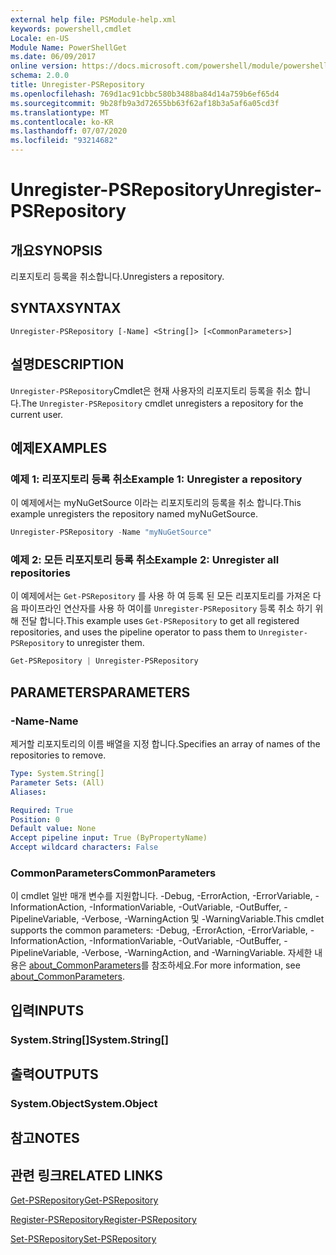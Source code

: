 ```yaml
---
external help file: PSModule-help.xml
keywords: powershell,cmdlet
Locale: en-US
Module Name: PowerShellGet
ms.date: 06/09/2017
online version: https://docs.microsoft.com/powershell/module/powershellget/unregister-psrepository?view=powershell-7.1&WT.mc_id=ps-gethelp
schema: 2.0.0
title: Unregister-PSRepository
ms.openlocfilehash: 769d1ac91cbbc580b3488ba84d14a759b6ef65d4
ms.sourcegitcommit: 9b28fb9a3d72655bb63f62af18b3a5af6a05cd3f
ms.translationtype: MT
ms.contentlocale: ko-KR
ms.lasthandoff: 07/07/2020
ms.locfileid: "93214682"
---
```

# <span data-ttu-id="edb15-103">Unregister-PSRepository</span><span class="sxs-lookup"><span data-stu-id="edb15-103">Unregister-PSRepository</span></span>

## <span data-ttu-id="edb15-104">개요</span><span class="sxs-lookup"><span data-stu-id="edb15-104">SYNOPSIS</span></span>
<span data-ttu-id="edb15-105">리포지토리 등록을 취소합니다.</span><span class="sxs-lookup"><span data-stu-id="edb15-105">Unregisters a repository.</span></span>

## <span data-ttu-id="edb15-106">SYNTAX</span><span class="sxs-lookup"><span data-stu-id="edb15-106">SYNTAX</span></span>

```
Unregister-PSRepository [-Name] <String[]> [<CommonParameters>]
```

## <span data-ttu-id="edb15-107">설명</span><span class="sxs-lookup"><span data-stu-id="edb15-107">DESCRIPTION</span></span>

<span data-ttu-id="edb15-108">`Unregister-PSRepository`Cmdlet은 현재 사용자의 리포지토리 등록을 취소 합니다.</span><span class="sxs-lookup"><span data-stu-id="edb15-108">The `Unregister-PSRepository` cmdlet unregisters a repository for the current user.</span></span>

## <span data-ttu-id="edb15-109">예제</span><span class="sxs-lookup"><span data-stu-id="edb15-109">EXAMPLES</span></span>

### <span data-ttu-id="edb15-110">예제 1: 리포지토리 등록 취소</span><span class="sxs-lookup"><span data-stu-id="edb15-110">Example 1: Unregister a repository</span></span>

<span data-ttu-id="edb15-111">이 예제에서는 myNuGetSource 이라는 리포지토리의 등록을 취소 합니다.</span><span class="sxs-lookup"><span data-stu-id="edb15-111">This example unregisters the repository named myNuGetSource.</span></span>

```powershell
Unregister-PSRepository -Name "myNuGetSource"
```

### <span data-ttu-id="edb15-112">예제 2: 모든 리포지토리 등록 취소</span><span class="sxs-lookup"><span data-stu-id="edb15-112">Example 2: Unregister all repositories</span></span>

<span data-ttu-id="edb15-113">이 예제에서는 `Get-PSRepository` 를 사용 하 여 등록 된 모든 리포지토리를 가져온 다음 파이프라인 연산자를 사용 하 여이를 `Unregister-PSRepository` 등록 취소 하기 위해 전달 합니다.</span><span class="sxs-lookup"><span data-stu-id="edb15-113">This example uses `Get-PSRepository` to get all registered repositories, and uses the pipeline operator to pass them to `Unregister-PSRepository` to unregister them.</span></span>

```powershell
Get-PSRepository | Unregister-PSRepository
```

## <span data-ttu-id="edb15-114">PARAMETERS</span><span class="sxs-lookup"><span data-stu-id="edb15-114">PARAMETERS</span></span>

### <span data-ttu-id="edb15-115">-Name</span><span class="sxs-lookup"><span data-stu-id="edb15-115">-Name</span></span>

<span data-ttu-id="edb15-116">제거할 리포지토리의 이름 배열을 지정 합니다.</span><span class="sxs-lookup"><span data-stu-id="edb15-116">Specifies an array of names of the repositories to remove.</span></span>

```yaml
Type: System.String[]
Parameter Sets: (All)
Aliases:

Required: True
Position: 0
Default value: None
Accept pipeline input: True (ByPropertyName)
Accept wildcard characters: False
```

### <span data-ttu-id="edb15-117">CommonParameters</span><span class="sxs-lookup"><span data-stu-id="edb15-117">CommonParameters</span></span>

<span data-ttu-id="edb15-118">이 cmdlet 일반 매개 변수를 지원합니다. -Debug, -ErrorAction, -ErrorVariable, -InformationAction, -InformationVariable, -OutVariable, -OutBuffer, -PipelineVariable, -Verbose, -WarningAction 및 -WarningVariable.</span><span class="sxs-lookup"><span data-stu-id="edb15-118">This cmdlet supports the common parameters: -Debug, -ErrorAction, -ErrorVariable, -InformationAction, -InformationVariable, -OutVariable, -OutBuffer, -PipelineVariable, -Verbose, -WarningAction, and -WarningVariable.</span></span> <span data-ttu-id="edb15-119">자세한 내용은 [about_CommonParameters](https://go.microsoft.com/fwlink/?LinkID=113216)를 참조하세요.</span><span class="sxs-lookup"><span data-stu-id="edb15-119">For more information, see [about_CommonParameters](https://go.microsoft.com/fwlink/?LinkID=113216).</span></span>

## <span data-ttu-id="edb15-120">입력</span><span class="sxs-lookup"><span data-stu-id="edb15-120">INPUTS</span></span>

### <span data-ttu-id="edb15-121">System.String[]</span><span class="sxs-lookup"><span data-stu-id="edb15-121">System.String[]</span></span>

## <span data-ttu-id="edb15-122">출력</span><span class="sxs-lookup"><span data-stu-id="edb15-122">OUTPUTS</span></span>

### <span data-ttu-id="edb15-123">System.Object</span><span class="sxs-lookup"><span data-stu-id="edb15-123">System.Object</span></span>

## <span data-ttu-id="edb15-124">참고</span><span class="sxs-lookup"><span data-stu-id="edb15-124">NOTES</span></span>

## <span data-ttu-id="edb15-125">관련 링크</span><span class="sxs-lookup"><span data-stu-id="edb15-125">RELATED LINKS</span></span>

[<span data-ttu-id="edb15-126">Get-PSRepository</span><span class="sxs-lookup"><span data-stu-id="edb15-126">Get-PSRepository</span></span>](Get-PSRepository.md)

[<span data-ttu-id="edb15-127">Register-PSRepository</span><span class="sxs-lookup"><span data-stu-id="edb15-127">Register-PSRepository</span></span>](Register-PSRepository.md)

[<span data-ttu-id="edb15-128">Set-PSRepository</span><span class="sxs-lookup"><span data-stu-id="edb15-128">Set-PSRepository</span></span>](Set-PSRepository.md)
